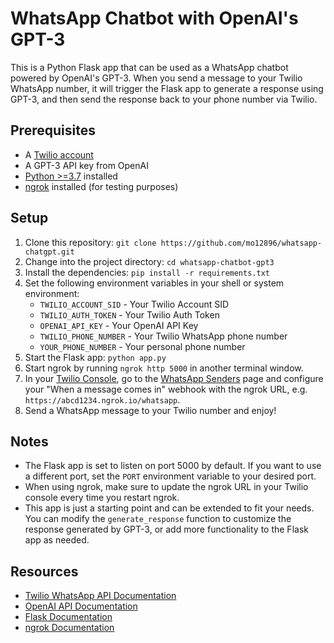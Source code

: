 # WhatsApp Chatbot with OpenAI's GPT-3

This is a Python Flask app that can be used as a WhatsApp chatbot powered by OpenAI's GPT-3. When you send a message to your Twilio WhatsApp number, it will trigger the Flask app to generate a response using GPT-3, and then send the response back to your phone number via Twilio.

## Prerequisites

- A [Twilio account](https://www.twilio.com/try-twilio)
- A GPT-3 API key from OpenAI
- [Python >=3.7](https://www.python.org/downloads/) installed
- [ngrok](https://ngrok.com/download) installed (for testing purposes)

## Setup

1. Clone this repository: `git clone https://github.com/mo12896/whatsapp-chatgpt.git`
2. Change into the project directory: `cd whatsapp-chatbot-gpt3`
3. Install the dependencies: `pip install -r requirements.txt`
4. Set the following environment variables in your shell or system environment:
   - `TWILIO_ACCOUNT_SID` - Your Twilio Account SID
   - `TWILIO_AUTH_TOKEN` - Your Twilio Auth Token
   - `OPENAI_API_KEY` - Your OpenAI API Key
   - `TWILIO_PHONE_NUMBER` - Your Twilio WhatsApp phone number
   - `YOUR_PHONE_NUMBER` - Your personal phone number
5. Start the Flask app: `python app.py`
6. Start ngrok by running `ngrok http 5000` in another terminal window.
7. In your [Twilio Console](https://www.twilio.com/console), go to the [WhatsApp Senders](https://www.twilio.com/console/sms/whatsapp/senders) page and configure your "When a message comes in" webhook with the ngrok URL, e.g. `https://abcd1234.ngrok.io/whatsapp`.
8. Send a WhatsApp message to your Twilio number and enjoy!

## Notes

- The Flask app is set to listen on port 5000 by default. If you want to use a different port, set the `PORT` environment variable to your desired port.
- When using ngrok, make sure to update the ngrok URL in your Twilio console every time you restart ngrok.
- This app is just a starting point and can be extended to fit your needs. You can modify the `generate_response` function to customize the response generated by GPT-3, or add more functionality to the Flask app as needed.

## Resources

- [Twilio WhatsApp API Documentation](https://www.twilio.com/docs/whatsapp/api)
- [OpenAI API Documentation](https://beta.openai.com/docs/api-reference/introduction)
- [Flask Documentation](https://flask.palletsprojects.com/en/2.1.x/)
- [ngrok Documentation](https://ngrok.com/docs)


